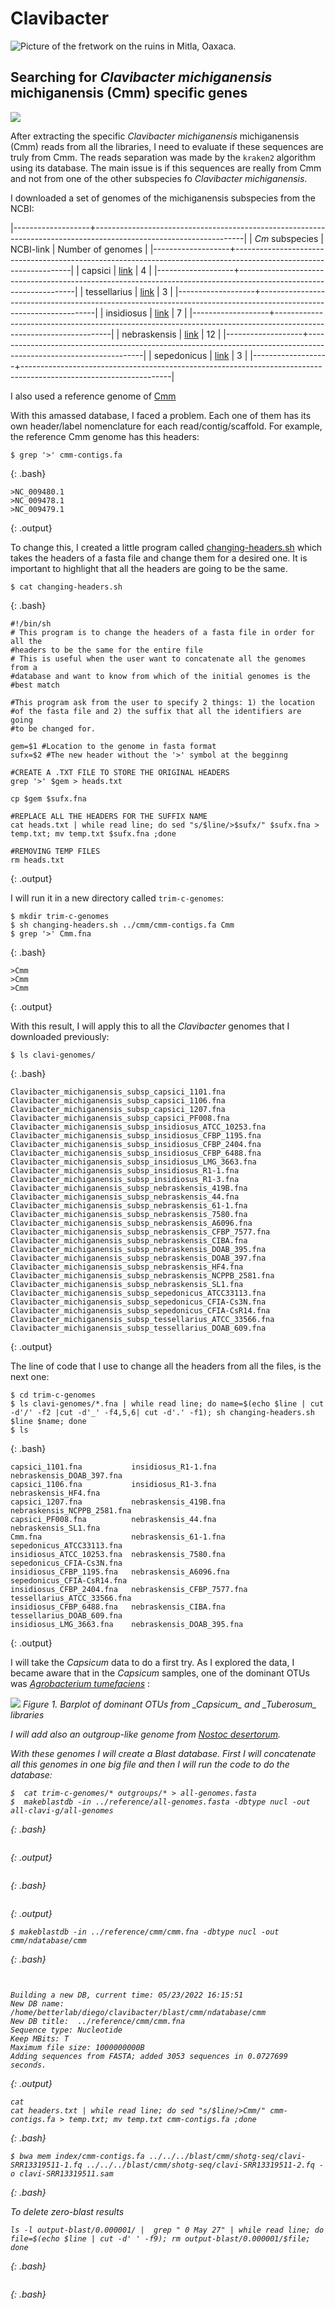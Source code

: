 # Clavibacter

<img src="/clavibacter/figures/grecas-mitla1.png" alt="Picture of the fretwork on the ruins in Mitla, Oaxaca." >

## Searching for _Clavibacter michiganensis_ michiganensis (Cmm) specific genes

<img src="/clavibacter/figures/shimomeguro.jpg" >

After extracting the specific _Clavibacter michiganensis_ michiganensis (Cmm) reads 
from all the libraries, I need to evaluate if these sequences are truly from 
Cmm. The reads separation was made by the `kraken2` algorithm using its database. 
The main issue is if this sequences are really from Cmm and not from one of the 
other subspecies fo _Clavibacter michiganensis_. 

I downloaded a set of genomes of the michiganensis subspecies from the 
NCBI:

|-------------------+-------------------------------------------------------------------------------------------------------------------|
| _Cm_ subspecies | NCBI-link | Number of genomes |
|-------------------+-------------------------------------------------------------------------------------------------------------------|
| capsici | [link](https://ncbi.nlm.nih.gov/assembly?LinkName=genome_assembly&from_uid=64934) | 4 |
|-------------------+-------------------------------------------------------------------------------------------------------------------|
| tessellarius | [link](https://ncbi.nlm.nih.gov/assembly?LinkName=genome_assembly&from_uid=64935) | 3 |
|-------------------+-------------------------------------------------------------------------------------------------------------------|
| insidiosus | [link](https://ncbi.nlm.nih.gov/assembly?LinkName=genome_assembly&from_uid=64932) | 7 |
|-------------------+-------------------------------------------------------------------------------------------------------------------|
| nebraskensis | [link](https://ncbi.nlm.nih.gov/assembly?LinkName=genome_assembly&from_uid=64933) | 12 |
|-------------------+-------------------------------------------------------------------------------------------------------------------|
| sepedonicus | [link](https://ncbi.nlm.nih.gov/assembly?LinkName=genome_assembly&from_uid=64931) | 3 |
|-------------------+-------------------------------------------------------------------------------------------------------------------|

I also used a reference genome of [Cmm](https://github.com/Bedxxe/clavibacter/blob/main/data/reference/cmm/cmm-contigs.fa)

With this amassed database, I faced a problem. Each one of them has its own 
header/label nomenclature for each read/contig/scaffold. For example, the 
reference Cmm genome has this headers:


~~~
$ grep '>' cmm-contigs.fa
~~~
{: .bash}

~~~
>NC_009480.1
>NC_009478.1
>NC_009479.1
~~~
{: .output}

To change this, I created a little program called [changing-headers.sh](https://github.com/Bedxxe/clavibacter/blob/main/scripts/changing-headers.sh) 
which takes the headers of a fasta file and change them for a desired one. 
It is important to highlight that all the headers are going to be the same.

~~~
$ cat changing-headers.sh
~~~
{: .bash}

~~~
#!/bin/sh
# This program is to change the headers of a fasta file in order for all the 
#headers to be the same for the entire file
# This is useful when the user want to concatenate all the genomes from a 
#database and want to know from which of the initial genomes is the 
#best match

#This program ask from the user to specify 2 things: 1) the location 
#of the fasta file and 2) the suffix that all the identifiers are going 
#to be changed for.

gem=$1 #Location to the genome in fasta format
sufx=$2 #The new header without the '>' symbol at the begginng

#CREATE A .TXT FILE TO STORE THE ORIGINAL HEADERS
grep '>' $gem > heads.txt

cp $gem $sufx.fna

#REPLACE ALL THE HEADERS FOR THE SUFFIX NAME 
cat heads.txt | while read line; do sed "s/$line/>$sufx/" $sufx.fna > temp.txt; mv temp.txt $sufx.fna ;done

#REMOVING TEMP FILES
rm heads.txt
~~~
{: .output}

I will run it in a new directory called `trim-c-genomes`:

~~~
$ mkdir trim-c-genomes
$ sh changing-headers.sh ../cmm/cmm-contigs.fa Cmm
$ grep '>' Cmm.fna
~~~
{: .bash}

~~~
>Cmm
>Cmm
>Cmm
~~~
{: .output}

With this result, I will apply this to all the _Clavibacter_ genomes that I 
downloaded previously:

~~~
$ ls clavi-genomes/
~~~
{: .bash}

~~~
Clavibacter_michiganensis_subsp_capsici_1101.fna
Clavibacter_michiganensis_subsp_capsici_1106.fna
Clavibacter_michiganensis_subsp_capsici_1207.fna
Clavibacter_michiganensis_subsp_capsici_PF008.fna
Clavibacter_michiganensis_subsp_insidiosus_ATCC_10253.fna
Clavibacter_michiganensis_subsp_insidiosus_CFBP_1195.fna
Clavibacter_michiganensis_subsp_insidiosus_CFBP_2404.fna
Clavibacter_michiganensis_subsp_insidiosus_CFBP_6488.fna
Clavibacter_michiganensis_subsp_insidiosus_LMG_3663.fna
Clavibacter_michiganensis_subsp_insidiosus_R1-1.fna
Clavibacter_michiganensis_subsp_insidiosus_R1-3.fna
Clavibacter_michiganensis_subsp_nebraskensis_419B.fna
Clavibacter_michiganensis_subsp_nebraskensis_44.fna
Clavibacter_michiganensis_subsp_nebraskensis_61-1.fna
Clavibacter_michiganensis_subsp_nebraskensis_7580.fna
Clavibacter_michiganensis_subsp_nebraskensis_A6096.fna
Clavibacter_michiganensis_subsp_nebraskensis_CFBP_7577.fna
Clavibacter_michiganensis_subsp_nebraskensis_CIBA.fna
Clavibacter_michiganensis_subsp_nebraskensis_DOAB_395.fna
Clavibacter_michiganensis_subsp_nebraskensis_DOAB_397.fna
Clavibacter_michiganensis_subsp_nebraskensis_HF4.fna
Clavibacter_michiganensis_subsp_nebraskensis_NCPPB_2581.fna
Clavibacter_michiganensis_subsp_nebraskensis_SL1.fna
Clavibacter_michiganensis_subsp_sepedonicus_ATCC33113.fna
Clavibacter_michiganensis_subsp_sepedonicus_CFIA-Cs3N.fna
Clavibacter_michiganensis_subsp_sepedonicus_CFIA-CsR14.fna
Clavibacter_michiganensis_subsp_tessellarius_ATCC_33566.fna
Clavibacter_michiganensis_subsp_tessellarius_DOAB_609.fna
~~~
{: .output}

The line of code that I use to change all the headers from all the files, 
is the next one:
~~~
$ cd trim-c-genomes
$ ls clavi-genomes/*.fna | while read line; do name=$(echo $line | cut -d'/' -f2 |cut -d'_' -f4,5,6| cut -d'.' -f1); sh changing-headers.sh $line $name; done
$ ls
~~~
{: .bash}

~~~
capsici_1101.fna           insidiosus_R1-1.fna         nebraskensis_DOAB_397.fna
capsici_1106.fna           insidiosus_R1-3.fna         nebraskensis_HF4.fna
capsici_1207.fna           nebraskensis_419B.fna       nebraskensis_NCPPB_2581.fna
capsici_PF008.fna          nebraskensis_44.fna         nebraskensis_SL1.fna
Cmm.fna			           nebraskensis_61-1.fna       sepedonicus_ATCC33113.fna
insidiosus_ATCC_10253.fna  nebraskensis_7580.fna       sepedonicus_CFIA-Cs3N.fna
insidiosus_CFBP_1195.fna   nebraskensis_A6096.fna      sepedonicus_CFIA-CsR14.fna
insidiosus_CFBP_2404.fna   nebraskensis_CFBP_7577.fna  tessellarius_ATCC_33566.fna
insidiosus_CFBP_6488.fna   nebraskensis_CIBA.fna       tessellarius_DOAB_609.fna
insidiosus_LMG_3663.fna    nebraskensis_DOAB_395.fna
~~~
{: .output}

I will take the _Capsicum_ data to do a first try. As I explored the data, I 
became aware that in the _Capsicum_ samples, one of the dominant OTUs was 
[_Agrobacterium tumefaciens_](https://github.com/Bedxxe/clavibacter/blob/main/data/outgrups/Agrobacterium_tumefaciens_LN-1.fna) :

<img src="/clavibacter/figures/capsicum-tuberosum-exp.png" >
<em> Figure 1. Barplot of dominant OTUs from _Capsicum_ and _Tuberosum_ libraries <em/>


I will add also an outgroup-like genome from [_Nostoc desertorum_](https://github.com/Bedxxe/clavibacter/blob/main/data/outgrups/Nostoc_desertorum_CM1_VF14.fna).

With these genomes I will create a Blast database. First I will concatenate all 
this genomes in one big file and then I will run the code to do the database:

~~~
$  cat trim-c-genomes/* outgroups/* > all-genomes.fasta
$  makeblastdb -in ../reference/all-genomes.fasta -dbtype nucl -out all-clavi-g/all-genomes
~~~
{: .bash}


~~~

~~~
{: .output}

~~~

~~~
{: .bash}

~~~

~~~
{: .output}

~~~
$ makeblastdb -in ../reference/cmm/cmm.fna -dbtype nucl -out cmm/ndatabase/cmm
~~~
{: .bash}


~~~


Building a new DB, current time: 05/23/2022 16:15:51
New DB name:   /home/betterlab/diego/clavibacter/blast/cmm/ndatabase/cmm
New DB title:  ../reference/cmm/cmm.fna
Sequence type: Nucleotide
Keep MBits: T
Maximum file size: 1000000000B
Adding sequences from FASTA; added 3053 sequences in 0.0727699 seconds.
~~~
{: .output}

~~~
cat
cat headers.txt | while read line; do sed "s/$line/>Cmm/" cmm-contigs.fa > temp.txt; mv temp.txt cmm-contigs.fa ;done
~~~
{: .bash}

~~~
$ bwa mem index/cmm-contigs.fa ../../../blast/cmm/shotg-seq/clavi-SRR13319511-1.fq ../../../blast/cmm/shotg-seq/clavi-SRR13319511-2.fq -o clavi-SRR13319511.sam
~~~
{: .bash}

To delete zero-blast results
~~~
ls -l output-blast/0.000001/ |  grep " 0 May 27" | while read line; do file=$(echo $line | cut -d' ' -f9); rm output-blast/0.000001/$file; done
~~~
{: .bash}

~~~

~~~
{: .bash}
